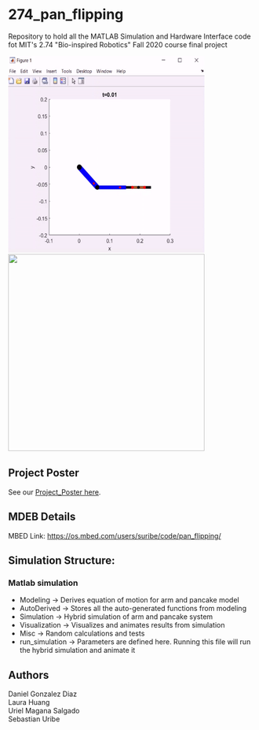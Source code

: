 # 274_pan_flipping
Repository to hold all the MATLAB Simulation and Hardware Interface code fot MIT's 2.74 "Bio-inspired Robotics" Fall 2020 course final project  

<img src="/Presentation_Visuals/standard_flip.gif" width="400" height="400"/> <img src="/Presentation_Visuals/hardware_flip1.gif" width="400" height="400"/> <br/>

## Project Poster ##
See our [Project_Poster here](https://github.com/Daniel-GD/274_pan_flipping/blob/main/Presentation_Visuals/team1_poster.pdf).

## MDEB Details ##
MBED Link: https://os.mbed.com/users/suribe/code/pan_flipping/

## Simulation Structure: ##
### Matlab simulation ###
* Modeling -> Derives equation of motion for arm and pancake model
* AutoDerived -> Stores all the auto-generated functions from modeling
* Simulation -> Hybrid simulation of arm and pancake system
* Visualization -> Visualizes and animates results from simulation
* Misc -> Random calculations and tests
* run_simulation -> Parameters are defined here. Running this file will run the hybrid simulation and animate it

 ## Authors ##
 Daniel Gonzalez Diaz  
 Laura Huang  
 Uriel Magana Salgado  
 Sebastian Uribe  
